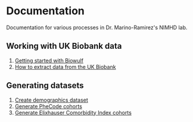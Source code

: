 # Documentation
Documentation for various processes in Dr. Marino-Ramirez's NIMHD lab.

## Working with UK Biobank data
1. [Getting started with Biowulf](https://github.com/healthdisparities/Documentation/blob/main/Getting%20started%20with%20Biowulf.md)
2. [How to extract data from the UK Biobank](https://github.com/healthdisparities/Documentation/blob/main/How%20to%20extract%20data%20from%20the%20UK%20Biobank.md)  

## Generating datasets  
1. [Create demographics dataset](https://github.com/healthdisparities/Documentation/blob/main/Create%20demographics%20dataset.md)  
2. [Generate PheCode cohorts]()  
3. [Generate Elixhauser Comorbidity Index cohorts](https://github.com/healthdisparities/Documentation/blob/main/Generate%20Elixhauser%20Cohorts.md)  
